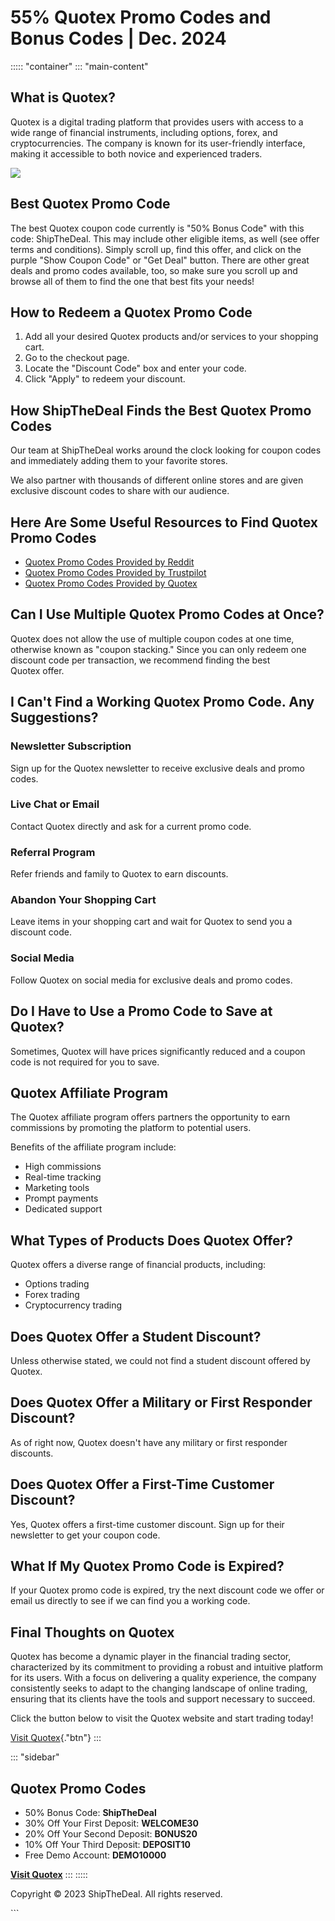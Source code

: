 # 55% Quotex Promo Codes and Bonus Codes \| Dec. 2024

::::: \"container\"
::: \"main-content\"
## What is Quotex?

Quotex is a digital trading platform that provides users with access to
a wide range of financial instruments, including options, forex, and
cryptocurrencies. The company is known for its user-friendly interface,
making it accessible to both novice and experienced traders.

[![](https://static.quotex.io/files/4_en/300_250.jpg)](https://traff.sbs/brokerqxlid)

## Best Quotex Promo Code

The best Quotex coupon code currently is "50% Bonus Code" with
this code: ShipTheDeal. This may include other eligible items, as well
(see offer terms and conditions). Simply scroll up, find this offer, and
click on the purple "Show Coupon Code" or "Get Deal" button. There are
other great deals and promo codes available, too, so make sure you
scroll up and browse all of them to find the one that best fits your
needs!

## How to Redeem a Quotex Promo Code

1.  Add all your desired Quotex products and/or services to your
    shopping cart.
2.  Go to the checkout page.
3.  Locate the "Discount Code" box and enter your code.
4.  Click "Apply" to redeem your discount.

## How ShipTheDeal Finds the Best Quotex Promo Codes

Our team at ShipTheDeal works around the clock looking for coupon codes
and immediately adding them to your favorite stores.

We also partner with thousands of different online stores and are given
exclusive discount codes to share with our audience.

## Here Are Some Useful Resources to Find Quotex Promo Codes

-   [Quotex Promo Codes Provided by
    Reddit](\%22https://www.reddit.com/search/?q=quotex+promo+code&type=link&cId=1e2056ed-4cf9-48ba-b4bd-dae9f948f59c&iId=0bfa96ac-e244-40e2-ac02-b6cb3cddcc34\%22)
-   [Quotex Promo Codes Provided by
    Trustpilot](\%22https://www.trustpilot.com/review/qxbroker.com\%22)
-   [Quotex Promo Codes Provided by
    Quotex](\%22https://qxbroker.com/\%22)

## Can I Use Multiple Quotex Promo Codes at Once?

Quotex does not allow the use of multiple coupon codes at one time,
otherwise known as "coupon stacking." Since you can only redeem
one discount code per transaction, we recommend finding the best
Quotex offer.

## I Can\'t Find a Working Quotex Promo Code. Any Suggestions?

### Newsletter Subscription

Sign up for the Quotex newsletter to receive exclusive deals and promo
codes.

### Live Chat or Email

Contact Quotex directly and ask for a current promo code.

### Referral Program

Refer friends and family to Quotex to earn discounts.

### Abandon Your Shopping Cart

Leave items in your shopping cart and wait for Quotex to send you a
discount code.

### Social Media

Follow Quotex on social media for exclusive deals and promo codes.

## Do I Have to Use a Promo Code to Save at Quotex?

Sometimes, Quotex will have prices significantly reduced and a coupon
code is not required for you to save.

## Quotex Affiliate Program

The Quotex affiliate program offers partners the opportunity to earn
commissions by promoting the platform to potential users.

Benefits of the affiliate program include:

-   High commissions
-   Real-time tracking
-   Marketing tools
-   Prompt payments
-   Dedicated support

## What Types of Products Does Quotex Offer?

Quotex offers a diverse range of financial products, including:

-   Options trading
-   Forex trading
-   Cryptocurrency trading

## Does Quotex Offer a Student Discount?

Unless otherwise stated, we could not find a student discount offered by
Quotex.

## Does Quotex Offer a Military or First Responder Discount?

As of right now, Quotex doesn't have any military or first responder
discounts.

## Does Quotex Offer a First-Time Customer Discount?

Yes, Quotex offers a first-time customer discount. Sign up for their
newsletter to get your coupon code.

## What If My Quotex Promo Code is Expired?

If your Quotex promo code is expired, try the next discount code we
offer or email us directly to see if we can find you a working code.

## Final Thoughts on Quotex

Quotex has become a dynamic player in the financial trading sector,
characterized by its commitment to providing a robust and intuitive
platform for its users. With a focus on delivering a quality experience,
the company consistently seeks to adapt to the changing landscape of
online trading, ensuring that its clients have the tools and support
necessary to succeed.

Click the button below to visit the Quotex website and start trading
today!

[Visit Quotex](\%22https://traff.sbs/brokerqxsignup\%22){."btn"}
:::

::: \"sidebar\"
## Quotex Promo Codes

-   50% Bonus Code: **ShipTheDeal**
-   30% Off Your First Deposit: **WELCOME30**
-   20% Off Your Second Deposit: **BONUS20**
-   10% Off Your Third Deposit: **DEPOSIT10**
-   Free Demo Account: **DEMO10000**

**[Visit Quotex](\%22https://traff.sbs/brokerqxsignup\%22)**
:::
:::::

Copyright © 2023 ShipTheDeal. All rights reserved.

\`\`\`

